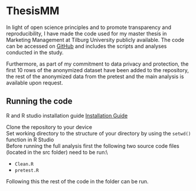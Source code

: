# ThesisMM

In light of open science principles and to promote transparency and reproducibility, I have made the code used for my master thesis in Marketing Management at Tilburg University publicly available. The code can be accessed on [GitHub](https://github.com/NielsRahder/ThesisMM) and includes the scripts and analyses conducted in the study.

Furthermore, as part of my commitment to data privacy and protection, the first 10 rows of the anonymized dataset have been added to the repository, the rest of the anonymized data from the pretest and the main analysis is available upon request.  

## Running the code

R and R studio installation guide [Installation Guide](https://tilburgsciencehub.com/building-blocks/configure-your-computer/statistics-and-computation/r/)

Clone the repository to your device\
Set working directory to the structure of your directory by using the `setwd()` function in R Studio\
Before running the full analysis first the following two source code files (located in the src folder) need to be run:\ 

- `Clean.R` 
- `pretest.R`

Following this the rest of the code in the folder can be run. 

